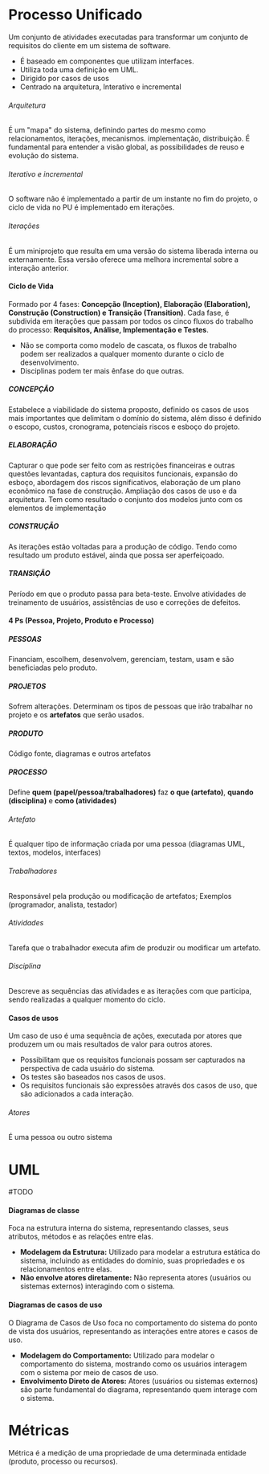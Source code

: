 # Processo Unificado 

Um conjunto de atividades executadas para transformar um conjunto de requisitos do cliente em um sistema de software.

- É baseado em componentes que utilizam interfaces.
- Utiliza toda uma definição em UML.
- Dirigido por casos de usos
- Centrado na arquitetura, Interativo e incremental

 ###### Arquitetura
 É um "mapa" do sistema, definindo partes do mesmo como relacionamentos, iterações, mecanismos. implementação, distribuição. É fundamental para entender a visão global, as possibilidades de reuso e evolução do sistema. 
 ###### Iterativo e incremental
 O software não é implementado a partir de um instante no fim do projeto, o ciclo de vida no PU é implementado em iterações.
 ###### Iterações
 É um miniprojeto que resulta em uma versão do sistema liberada interna ou externamente. Essa versão oferece uma melhora incremental sobre a interação anterior. 
#### Ciclo de Vida

Formado por 4 fases: **Concepção (Inception), Elaboração (Elaboration),  Construção (Construction) e Transição (Transition)**.
Cada fase, é subdivida em iterações que passam por todos os cinco fluxos do trabalho do processo: **Requisitos, Análise, Implementação e Testes**.

- Não se comporta como modelo de cascata, os fluxos de trabalho podem ser realizados a qualquer momento durante o ciclo de desenvolvimento.
- Disciplinas podem ter mais ênfase do que outras.

 ##### CONCEPÇÃO
 Estabelece a viabilidade do sistema proposto, definido os casos de usos mais importantes que delimitam o domínio do sistema, além disso é definido o escopo, custos, cronograma, potenciais riscos e esboço do projeto.
 ##### ELABORAÇÃO
 Capturar o que pode ser feito com as restrições financeiras e outras questões levantadas, captura dos requisitos funcionais, expansão do esboço, abordagem dos riscos significativos, elaboração de um plano econômico  na fase de construção. Ampliação dos casos de uso e da arquitetura. Tem como resultado o conjunto dos modelos junto com os elementos de implementação
 ##### CONSTRUÇÃO
 As iterações estão voltadas para a produção de código. Tendo como resultado um produto estável, ainda que possa ser aperfeiçoado. 
 ##### TRANSIÇÃO
 Período em que o produto passa para beta-teste. Envolve atividades de treinamento de usuários, assistências de uso e correções de defeitos.
 

#### 4 Ps (Pessoa, Projeto, Produto e Processo)

 ##### PESSOAS
 Financiam, escolhem, desenvolvem, gerenciam, testam, usam e são beneficiadas pelo produto.
 ##### PROJETOS
 Sofrem alterações. Determinam os tipos de pessoas que irão trabalhar no projeto e os **artefatos** que serão usados.
 ##### PRODUTO
 Código fonte, diagramas e outros artefatos
 ##### PROCESSO
 Define **quem (papel/pessoa/trabalhadores)** faz **o que (artefato)**, **quando (disciplina)** e **como (atividades)**
 
 ###### Artefato
 É qualquer tipo de informação criada por uma pessoa (diagramas UML, textos, modelos, interfaces)
 ###### Trabalhadores
 Responsável pela produção ou modificação de artefatos; Exemplos (programador, analista, testador)
 ###### Atividades
 Tarefa que o trabalhador executa afim de produzir ou modificar um artefato.
 ###### Disciplina
 Descreve as sequências das atividades e as iterações com que participa, sendo realizadas a qualquer momento do ciclo.

#### Casos de usos

Um caso de uso é uma sequência de ações, executada por atores que produzem um ou mais resultados de valor para outros atores.

- Possibilitam que os requisitos funcionais possam ser capturados na perspectiva de cada usuário do sistema.
- Os testes são baseados nos casos de usos.
- Os requisitos funcionais são expressões através dos casos de uso, que são adicionados a cada interação.

 ###### Atores
 É uma pessoa ou outro sistema

# UML
#TODO
#### Diagramas de classe

Foca na estrutura interna do sistema, representando classes, seus atributos, métodos e as relações entre elas.

- **Modelagem da Estrutura:** Utilizado para modelar a estrutura estática do sistema, incluindo as entidades do domínio, suas propriedades e os relacionamentos entre elas.
- **Não envolve atores diretamente:** Não representa atores (usuários ou sistemas externos) interagindo com o sistema.
#### Diagramas de casos de uso

O Diagrama de Casos de Uso foca no comportamento do sistema do ponto de vista dos usuários, representando as interações entre atores e casos de uso.

- **Modelagem do Comportamento:** Utilizado para modelar o comportamento do sistema, mostrando como os usuários interagem com o sistema por meio de casos de uso.
- **Envolvimento Direto de Atores:** Atores (usuários ou sistemas externos) são parte fundamental do diagrama, representando quem interage com o sistema.

# Métricas 

Métrica é a medição de uma propriedade de uma determinada entidade (produto, processo ou recursos).
